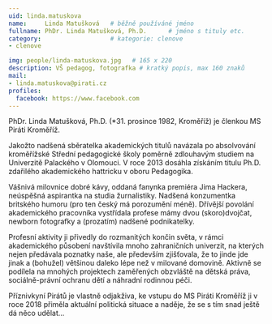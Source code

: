 ```yaml
---
uid: linda.matuskova
name:     Linda Matušková  	# běžně používáné jméno
fullname: PhDr. Linda Matušková, Ph.D.  	# jméno s tituly etc.
category:                   # kategorie: clenove
- clenove

img: people/linda-matuskova.jpg   # 165 x 220
description: VŠ pedagog, fotografka # kratký popis, max 160 znaků
mail:
- linda.matuskova@pirati.cz
profiles:
  facebook: https://www.facebook.com
---
```


PhDr. Linda Matušková, Ph.D. (*31. prosince 1982, Kroměříž) je členkou MS Piráti Kroměříž.

Jakožto nadšená sběratelka akademických titulů navázala po absolvování kroměřížské Střední pedagogické školy poměrně zdlouhavým studiem na Univerzitě Palackého v Olomouci. V roce 2013 dosáhla získáním titulu Ph.D. zdařilého akademického hattricku v oboru Pedagogika.

Vášnivá milovnice dobré kávy, oddaná fanynka premiéra Jima Hackera, neúspěšná aspirantka na studia žurnalistiky. Nadšená konzumentka britského humoru (pro ten český má porozumění méně).
Dřívější povolání akademického pracovníka vystřídala profese mámy dvou (skoro)dvojčat, newborn fotografky a (prozatím) nadšené podnikatelky.

Profesní aktivity ji přivedly do rozmanitých končin světa, v rámci akademického působení navštívila mnoho zahraničních univerzit, na kterých nejen předávala poznatky naše, ale především zjišťovala, že to jinde jde jinak a (bohužel) většinou daleko lépe než v milované domovině. Aktivně se podílela na mnohých projektech zaměřených obzvláště na dětská práva, sociálně-právní ochranu dětí a náhradní rodinnou péči.

Příznivkyní Pirátů je vlastně odjakživa, ke vstupu do MS Piráti Kroměříž ji v roce 2018 přiměla aktuální politická situace a naděje, že se s tím snad ještě dá něco udělat...
